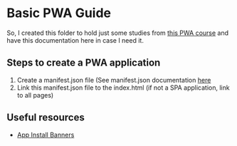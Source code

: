 # Basic PWA Guide

So, I created this folder to hold just some studies from [this PWA course](https://www.udemy.com/progressive-web-app-pwa-the-complete-guide/) and have this documentation here in case I need it.

## Steps to create a PWA application

1. Create a manifest.json file (See manifest.json documentation [here](https://developer.chrome.com/extensions/manifest)
2. Link this manifest.json file to the index.html (if not a SPA application, link to all pages)

## Useful resources

- [App Install Banners](https://developers.google.com/web/fundamentals/app-install-banners/)
